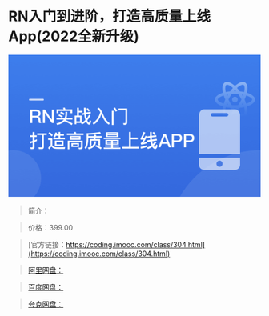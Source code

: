 # RN入门到进阶，打造高质量上线App(2022全新升级)

![img](../../assets/6188b6fb090ed09305400304.png)

> 简介：

> 价格：399.00

> [官方链接：https://coding.imooc.com/class/304.html](https://coding.imooc.com/class/304.html)

> [阿里网盘：]()

> [百度网盘：]()

> [夸克网盘：]()
